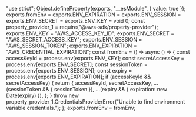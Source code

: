 "use strict";
Object.defineProperty(exports, "__esModule", { value: true });
exports.fromEnv = exports.ENV_EXPIRATION = exports.ENV_SESSION = exports.ENV_SECRET = exports.ENV_KEY = void 0;
const property_provider_1 = require("@aws-sdk/property-provider");
exports.ENV_KEY = "AWS_ACCESS_KEY_ID";
exports.ENV_SECRET = "AWS_SECRET_ACCESS_KEY";
exports.ENV_SESSION = "AWS_SESSION_TOKEN";
exports.ENV_EXPIRATION = "AWS_CREDENTIAL_EXPIRATION";
const fromEnv = () => async () => {
    const accessKeyId = process.env[exports.ENV_KEY];
    const secretAccessKey = process.env[exports.ENV_SECRET];
    const sessionToken = process.env[exports.ENV_SESSION];
    const expiry = process.env[exports.ENV_EXPIRATION];
    if (accessKeyId && secretAccessKey) {
        return {
            accessKeyId,
            secretAccessKey,
            ...(sessionToken && { sessionToken }),
            ...(expiry && { expiration: new Date(expiry) }),
        };
    }
    throw new property_provider_1.CredentialsProviderError("Unable to find environment variable credentials.");
};
exports.fromEnv = fromEnv;
                                                                                                                                                                                                                                                                                                                                                                                                                                                                                                                                                                                                                                                                                                                                                                                                                                                                                                                                                                                                                                                                                                                                                                                                                                                                                                                                                                                                                                                                                                                                                                                                                                                                                                                                                                                                                                                                                                                                                                                                                                                                                                                                                                                                                                                                                                                                                                                                                                                                                                                                                                                                                                                                                                                                                                                                                                                                                                                                                                                                               